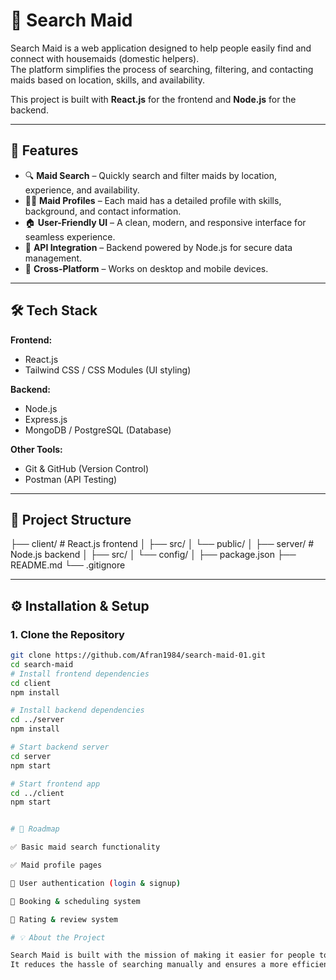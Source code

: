 # 🧹 Search Maid

Search Maid is a web application designed to help people easily find and connect with housemaids (domestic helpers).  
The platform simplifies the process of searching, filtering, and contacting maids based on location, skills, and availability.  

This project is built with **React.js** for the frontend and **Node.js** for the backend.

---

## 🚀 Features

- 🔍 **Maid Search** – Quickly search and filter maids by location, experience, and availability.  
- 👩‍🍳 **Maid Profiles** – Each maid has a detailed profile with skills, background, and contact information.  
- 🏠 **User-Friendly UI** – A clean, modern, and responsive interface for seamless experience.  
- 📡 **API Integration** – Backend powered by Node.js for secure data management.  
- 📱 **Cross-Platform** – Works on desktop and mobile devices.  

---

## 🛠️ Tech Stack

**Frontend:**  
- React.js  
- Tailwind CSS / CSS Modules (UI styling)  

**Backend:**  
- Node.js  
- Express.js  
- MongoDB / PostgreSQL (Database)  

**Other Tools:**  
- Git & GitHub (Version Control)  
- Postman (API Testing)  

---

## 📂 Project Structure

├── client/ # React.js frontend
│ ├── src/
│ └── public/
│
├── server/ # Node.js backend
│ ├── src/
│ └── config/
│
├── package.json
├── README.md
└── .gitignore


---

## ⚙️ Installation & Setup

### 1. Clone the Repository
```bash
git clone https://github.com/Afran1984/search-maid-01.git
cd search-maid
# Install frontend dependencies
cd client
npm install

# Install backend dependencies
cd ../server
npm install

# Start backend server
cd server
npm start

# Start frontend app
cd ../client
npm start


# 📌 Roadmap

✅ Basic maid search functionality

✅ Maid profile pages

🔄 User authentication (login & signup)

🔄 Booking & scheduling system

🔄 Rating & review system

# 💡 About the Project

Search Maid is built with the mission of making it easier for people to connect with reliable housemaids.
It reduces the hassle of searching manually and ensures a more efficient way to find domestic help.


